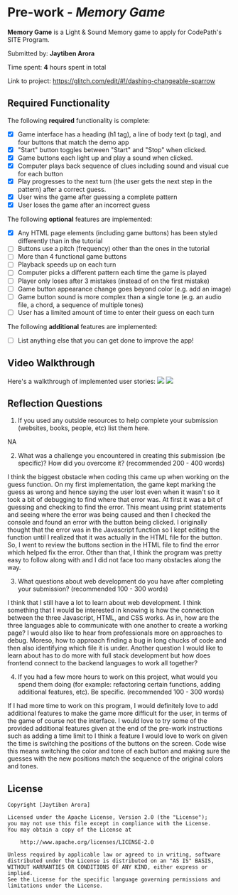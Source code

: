 # Pre-work - *Memory Game*

**Memory Game** is a Light & Sound Memory game to apply for CodePath's SITE Program. 

Submitted by: **Jaytiben Arora**

Time spent: **4** hours spent in total

Link to project: https://glitch.com/edit/#!/dashing-changeable-sparrow

## Required Functionality

The following **required** functionality is complete:

* [X] Game interface has a heading (h1 tag), a line of body text (p tag), and four buttons that match the demo app
* [X] "Start" button toggles between "Start" and "Stop" when clicked. 
* [X] Game buttons each light up and play a sound when clicked. 
* [X] Computer plays back sequence of clues including sound and visual cue for each button
* [X] Play progresses to the next turn (the user gets the next step in the pattern) after a correct guess. 
* [X] User wins the game after guessing a complete pattern
* [X] User loses the game after an incorrect guess

The following **optional** features are implemented:

* [X] Any HTML page elements (including game buttons) has been styled differently than in the tutorial
* [ ] Buttons use a pitch (frequency) other than the ones in the tutorial
* [ ] More than 4 functional game buttons
* [ ] Playback speeds up on each turn
* [ ] Computer picks a different pattern each time the game is played
* [ ] Player only loses after 3 mistakes (instead of on the first mistake)
* [ ] Game button appearance change goes beyond color (e.g. add an image)
* [ ] Game button sound is more complex than a single tone (e.g. an audio file, a chord, a sequence of multiple tones)
* [ ] User has a limited amount of time to enter their guess on each turn

The following **additional** features are implemented:

- [ ] List anything else that you can get done to improve the app!

## Video Walkthrough

Here's a walkthrough of implemented user stories:
![](https://cdn.glitch.com/f501e974-89f3-4ae2-bee4-a953a0b9305c%2Fezgif.com-gif-maker.gif?v=1617339048444)
![](https://cdn.glitch.com/f501e974-89f3-4ae2-bee4-a953a0b9305c%2Fezgif.com-gif-maker%20(1).gif?v=1617339029124)


## Reflection Questions
1. If you used any outside resources to help complete your submission (websites, books, people, etc) list them here. 

NA

2. What was a challenge you encountered in creating this submission (be specific)? How did you overcome it? (recommended 200 - 400 words) 

I think the biggest obstacle when coding this came up when working on the guess function. On my first implementation, the game kept marking 
the guess as wrong and hence saying the user lost even when it wasn't so it took a bit of debugging to find where that error was. At first 
it was a bit of guessing and checking to find the error. This meant using print statements and seeing where the error was being caused and 
then I checked the console and found an error with the button being clicked. I originally thought that the error was in the Javascript 
function so I kept editing the function until I realized that it was actually in the HTML file for the button. So, I went to review the 
buttons section in the HTML file to find the error which helped fix the error. Other than that, I think the program was pretty easy to 
follow along with and I did not face too many obstacles along the way. 


3. What questions about web development do you have after completing your submission? (recommended 100 - 300 words) 

I think that I still have a lot to learn about web development. I think something that I would be interested in knowing is how the connection 
between the three Javascript, HTML, and CSS works. As in, how are the three languages able to communicate with one another to create 
a working page? I would also like to hear from professionals more on approaches to debug. Moreso, how to approach finding a bug in 
long chucks of code and then also identifying which file it is under. Another question I would like to learn about has to do more with full stack 
development but how does frontend connect to the backend languages to work all together? 


4. If you had a few more hours to work on this project, what would you spend them doing (for example: refactoring certain functions, adding additional features, etc). Be specific. (recommended 100 - 300 words) 

If I had more time to work on this program, I would definitely love to add additional features to make the game more difficult for the user, 
in terms of the game of course not the interface. I would love to try some of the provided additional features given at the end of the 
pre-work instructions such as adding a time limit to I think a feature I would love to work on given the time is switching the positions 
of the buttons on the screen. Code wise this means switching the color and tone of each button and making sure the guesses with the 
new positions match the sequence of the original colors and tones.  


## License

    Copyright [Jaytiben Arora]

    Licensed under the Apache License, Version 2.0 (the "License");
    you may not use this file except in compliance with the License.
    You may obtain a copy of the License at

        http://www.apache.org/licenses/LICENSE-2.0

    Unless required by applicable law or agreed to in writing, software
    distributed under the License is distributed on an "AS IS" BASIS,
    WITHOUT WARRANTIES OR CONDITIONS OF ANY KIND, either express or implied.
    See the License for the specific language governing permissions and
    limitations under the License.

